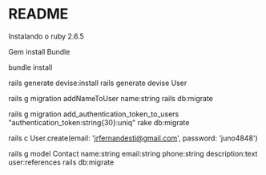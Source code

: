 # README

Instalando o ruby 2.6.5

Gem install Bundle

bundle install

rails generate devise:install
rails generate devise User
 
rails g migration addNameToUser name:string
rails db:migrate

rails g migration add_authentication_token_to_users "authentication_token:string{30}:uniq"
rake db:migrate

rails c
User.create(email: 'jrfernandesti@gmail.com', password: 'juno4848')

rails g model Contact name:string email:string phone:string description:text user:references
rails db:migrate
